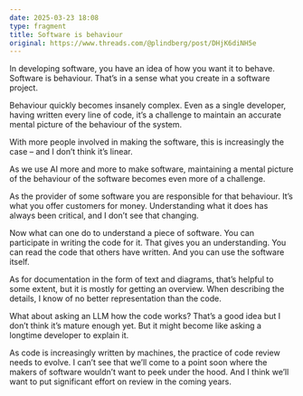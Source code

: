 ```yaml
---
date: 2025-03-23 18:08
type: fragment
title: Software is behaviour
original: https://www.threads.com/@plindberg/post/DHjK6diNH5e
---
```

In developing software, you have an idea of how you want it to behave. Software is behaviour. That’s in a sense what you create in a software project.

Behaviour quickly becomes insanely complex. Even as a single developer, having written every line of code, it’s a challenge to maintain an accurate mental picture of the behaviour of the system.

With more people involved in making the software, this is increasingly the case – and I don’t think it’s linear.

As we use AI more and more to make software, maintaining a mental picture of the behaviour of the software becomes even more of a challenge.

As the provider of some software you are responsible for that behaviour. It’s what you offer customers for money. Understanding what it does has always been critical, and I don’t see that changing.

Now what can one do to understand a piece of software. You can participate in writing the code for it. That gives you an understanding. You can read the code that others have written. And you can use the software itself.

As for documentation in the form of text and diagrams, that’s helpful to some extent, but it is mostly for getting an overview. When describing the details, I know of no better representation than the code.

What about asking an LLM how the code works? That’s a good idea but I don’t think it’s mature enough yet. But it might become like asking a longtime developer to explain it.

As code is increasingly written by machines, the practice of code review needs to evolve. I can’t see that we’ll come to a point soon where the makers of software wouldn’t want to peek under the hood. And I think we’ll want to put significant effort on review in the coming years.
